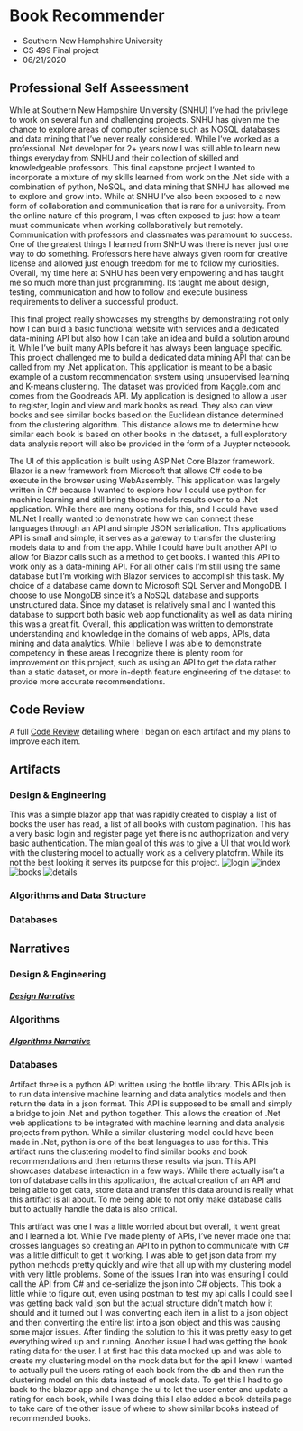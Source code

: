# Book Recommender
- Southern New Hamphshire University
- CS 499 Final project
- 06/21/2020

## Professional Self Asseessment
While at Southern New Hampshire University (SNHU) I’ve had the privilege to work on several fun and challenging projects. SNHU has given me the chance to explore areas of computer science such as NOSQL databases and data mining that I’ve never really considered. While I’ve worked as a professional .Net developer for 2+ years now I was still able to learn new things everyday from SNHU and their collection of skilled and knowledgeable professors. This final capstone project I wanted to incorporate a mixture of my skills learned from work on the .Net side with a combination of python, NoSQL, and data mining that SNHU has allowed me to explore and grow into. While at SNHU I’ve also been exposed to a new form of collaboration and communication that is rare for a university. From the online nature of this program, I was often exposed to just how a team must communicate when working collaboratively but remotely.  Communication with professors and classmates was paramount to success. One of the greatest things I learned from SNHU was there is never just one way to do something. Professors here have always given room for creative license and allowed just enough freedom for me to follow my curiosities. Overall, my time here at SNHU has been very empowering and has taught me so much more than just programming. Its taught me about design, testing, communication and how to follow and execute business requirements to deliver a successful product. 

This final project really showcases my strengths by demonstrating not only how I can build a basic functional website with services and a dedicated data-mining API but also how I can take an idea and build a solution around it. While I’ve built many APIs before it has always been language specific. This project challenged me to build a dedicated data mining API that can be called from my .Net application. This application is meant to be a basic example of a custom recommendation system using unsupervised learning and K-means clustering. The dataset was provided from Kaggle.com and comes from the Goodreads API. My application is designed to allow a user to register, login and view and mark books as read. They also can view books and see similar books based on the Euclidean distance determined from the clustering algorithm. This distance allows me to determine how similar each book is based on other books in the dataset, a full exploratory data analysis report will also be provided in the form of a Juypter notebook. 

The UI of this application is built using ASP.Net Core Blazor framework. Blazor is a new framework from Microsoft that allows C# code to be execute in the browser using WebAssembly. This application was largely written in C# because I wanted to explore how I could use python for machine learning and still bring those models results over to a .Net application. While there are many options for this, and I could have used ML.Net I really wanted to demonstrate how we can connect these languages through an API and simple JSON serialization. This applications API is small and simple, it serves as a gateway to transfer the clustering models data to and from the app. While I could have built another API to allow for Blazor calls such as a method to get books. I wanted this API to work only as a data-mining API. For all other calls I’m still using the same database but I’m working with Blazor services to accomplish this task. My choice of a database came down to Microsoft SQL Server and MongoDB. I choose to use MongoDB since it’s a NoSQL database and supports unstructured data. Since my dataset is relatively small and I wanted this database to support both basic web app functionality as well as data mining this was a great fit. Overall, this application was written to demonstrate understanding and knowledge in the domains of web apps, APIs, data mining and data analytics. While  I believe I was able to demonstrate competency in these areas I recognize there is plenty room for improvement on this project, such as using an API to get the data rather than a static dataset, or more in-depth feature engineering of the dataset to provide more accurate recommendations. 


## Code Review 
A full [Code Review](https://youtu.be/FoAmb9bHvag) detailing where I began on each artifact and my plans to improve each item.

## Artifacts
### Design & Engineering
This was a simple blazor app that was rapidly created to display a list of books the user has read, a list of all books with custom pagination. This has a very basic login and register page yet there is no authoprization and very basic authentication. The mian goal of this was to give a UI that would work with the clustering model to actually work as a delivery platofrm. While its not the best looking it serves its purpose for this project.
![login](https://user-images.githubusercontent.com/26797544/85058392-1087a500-b170-11ea-897c-da79d7fec37a.PNG)
![index](https://user-images.githubusercontent.com/26797544/85058473-2b5a1980-b170-11ea-9034-9f0e18c0a100.PNG)
![books](https://user-images.githubusercontent.com/26797544/85058506-38770880-b170-11ea-8763-7136643680bc.PNG)
![details](https://user-images.githubusercontent.com/26797544/85058516-3a40cc00-b170-11ea-9d9e-4edd807f7974.PNG)

### Algorithms and Data Structure

### Databases

## Narratives
### Design & Engineering
##### [Design Narrative](https://youtu.be/Ngj79AbDDGk)
### Algorithms
##### [Algorithms Narrative](https://youtu.be/--y6VB1QG1U)
### Databases
Artifact three is a python API written using the bottle library. This APIs job is to run data intensive machine learning and data analytics models and then return the data in a json format. This API is supposed to be small and simply a bridge to join .Net and python together. This allows the creation of .Net web applications to be integrated with machine learning and data analysis projects from python. While a similar clustering model could have been made in .Net, python is one of the best languages to use for this. This artifact runs the clustering model to find similar books and book recommendations and then returns these results via json. This API showcases database interaction in a few ways. While there actually isn’t a ton of database calls in this application, the actual creation of an API and being able to get data, store data and transfer this data around is really what this artifact is all about. To me being able to not only make database calls but to actually handle the data is also critical. 

This artifact was one I was a little worried about but overall, it went great and I learned a lot. While I’ve made plenty of APIs, I’ve never made one that crosses languages so creating an API to in python to communicate with C# was a little difficult to get it working. I was able to get json data from my python methods pretty quickly and wire that all up with my clustering model with very little problems. Some of the issues I ran into was ensuring I could call the API from C# and de-serialize the json into C# objects. This took a little while to figure out, even using postman to test my api calls I could see I was getting back valid json but the actual structure didn’t match how it should and it turned out I was converting each item in a list to a json object and then converting the entire list into a json object and this was causing some major issues. After finding the solution to this it was pretty easy to get everything wired up and running. Another issue I had was getting the book rating data for the user. I at first had this data mocked up and was able to create my clustering model on the mock data but for the api I knew I wanted to actually pull the users rating of each book from the db and then run the clustering model on this data instead of mock data. To get this I had to go back to the blazor app and change the ui to let the user enter and update a rating for each book, while I was doing this I also added a book details page to take care of the other issue of where to show similar books instead of recommended books. 





